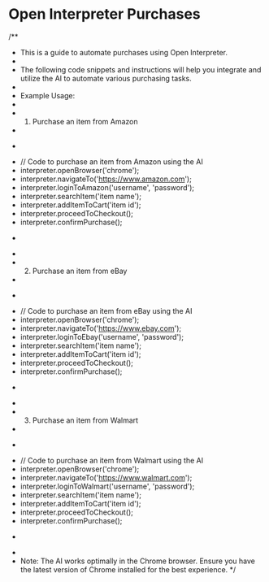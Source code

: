 # Open Interpreter Purchases

/**
 * This is a guide to automate purchases using Open Interpreter.
 * 
 * The following code snippets and instructions will help you integrate and utilize the AI to automate various purchasing tasks.
 * 
 * Example Usage:
 * 
 * 1. Purchase an item from Amazon
 * 
 *    ```
 *    // Code to purchase an item from Amazon using the AI
 *    interpreter.openBrowser('chrome');
 *    interpreter.navigateTo('https://www.amazon.com');
 *    interpreter.loginToAmazon('username', 'password');
 *    interpreter.searchItem('item name');
 *    interpreter.addItemToCart('item id');
 *    interpreter.proceedToCheckout();
 *    interpreter.confirmPurchase();
 *    ```
 * 
 * 2. Purchase an item from eBay
 * 
 *    ```
 *    // Code to purchase an item from eBay using the AI
 *    interpreter.openBrowser('chrome');
 *    interpreter.navigateTo('https://www.ebay.com');
 *    interpreter.loginToEbay('username', 'password');
 *    interpreter.searchItem('item name');
 *    interpreter.addItemToCart('item id');
 *    interpreter.proceedToCheckout();
 *    interpreter.confirmPurchase();
 *    ```
 * 
 * 3. Purchase an item from Walmart
 * 
 *    ```
 *    // Code to purchase an item from Walmart using the AI
 *    interpreter.openBrowser('chrome');
 *    interpreter.navigateTo('https://www.walmart.com');
 *    interpreter.loginToWalmart('username', 'password');
 *    interpreter.searchItem('item name');
 *    interpreter.addItemToCart('item id');
 *    interpreter.proceedToCheckout();
 *    interpreter.confirmPurchase();
 *    ```
 * 
 * Note: The AI works optimally in the Chrome browser. Ensure you have the latest version of Chrome installed for the best experience.
 */
